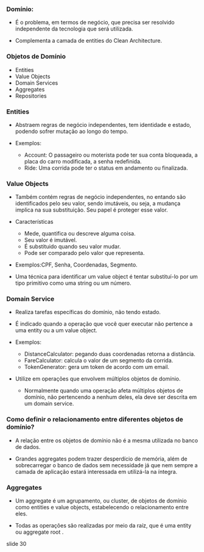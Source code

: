 ### Domínio:

- É o problema, em termos de negócio, que precisa ser resolvido independente da tecnologia que será utilizada.

- Complementa a camada de entities do Clean Architecture.

### Objetos de Domínio

- Entities
- Value Objects
- Domain Services
- Aggregates
- Repositories

### Entities <E>

- Abstraem regras de negócio independentes, tem identidade e estado, podendo sofrer mutação ao longo do tempo.

- Exemplos:
    - Account: O passageiro ou moterista pode ter sua conta bloqueada, a placa do carro modificada, a senha redefinida.
    - Ride: Uma corrida pode ter o status em andamento ou finalizada.

### Value Objects <VO>

- Também contém regras de negócio independentes, no entando são identificados pelo seu valor, sendo imutáveis, ou seja, a mudança implica na sua substituição. Seu papel é proteger esse valor.

- Características
    - Mede, quantifica ou descreve alguma coisa.
    - Seu valor é imutável.
    - É substituido quando seu valor mudar.
    - Pode ser comparado pelo valor que representa.

- Exemplos:CPF, Senha, Coordenadas, Segmento.

- Uma técnica para identificar um value object é tentar substituí-lo por um tipo primitivo como uma string ou um número.

### Domain Service <DS>

- Realiza tarefas específicas do domínio, não tendo estado. 

- É indicado quando a operação que você quer executar não pertence a uma entity ou a um value object.

- Exemplos:
    - DistanceCalculator: pegando duas coordenadas retorna a distância.
    - FareCalculator: calcula o valor de um segmento da corrida.
    - TokenGenerator: gera um token de acordo com um email.

- Utilize em operações que envolvem múltiplos objetos de domínio.
    - Normalmente quando uma operação afeta múltiplos objetos de domínio, não pertencendo a nenhum deles, ela deve ser descrita em um domain service.

### Como definir o relacionamento entre diferentes objetos de domínio?

- A relação entre os objetos de domínio não é a mesma utilizada no banco de dados.

- Grandes aggregates podem trazer desperdício de memória, além de sobrecarregar o banco de dados sem necessidade já que nem sempre a camada de aplicação estará interessada em utilizá-la na íntegra.

### Aggregates <A>

- Um aggregate é um agrupamento, ou cluster, de objetos de domínio como entities e value objects, estabelecendo o relacionamento entre eles.

- Todas as operações são realizadas por meio da raíz, que é uma entity ou aggregate root <AR>.

slide 30